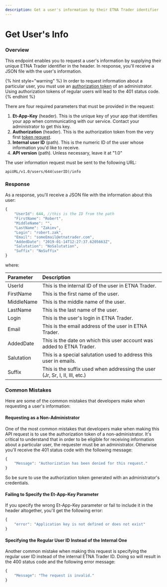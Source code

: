 ```yaml
---
description: Get a user's information by their ETNA Trader identifier
---
```


# Get User's Info

### Overview

This endpoint enables you to request a user's information by supplying their unique ETNA Trader identifier in the header. In response, you'll receive a JSON file with the user's information.

{% hint style="warning" %}
In order to request information about a particular user, you must use an [authorization token](../../authentication/requesting-tokens/) of an administrator. Using authorization tokens of regular users will lead to the 401 status code.
{% endhint %}

There are four required parameters that must be provided in the request:

1. **Et-App-Key** \(header\). This is the unique key of your app that identifies your app when communicating with our service. Contact your administrator to get this key.
2. **Authorization** \(header\). This is the authorization token from the very first [token request](../../authentication/requesting-tokens/).
3. **Internal user ID** \(path\). This is the numeric ID of the user  whose information you'd like to receive. 
4. **API version** \(path\). Unless necessary, leave it at "1.0"

The user information request must be sent to the following URL:

```text
apiURL/v1.0/users/644(userID)/info
```

### Response

As a response, you'll receive a JSON file with the information about this user:

```javascript
{
    "UserId": 644, //this is the ID from the path
    "FirstName": "Robert",
    "MiddleName": "",
    "LastName": "Zakiev",
    "Login": "robert.zak",
    "Email": "someEmail@etnatrader.com",
    "AddedDate": "2019-01-14T12:27:37.6205663Z",
    "Salutation": "NoSalutation",
    "Suffix": "NoSuffix"
}
```

where:

| Parameter | Description |
| :--- | :--- |
| UserId | This is the internal ID of the user in ETNA Trader. |
| FirstName | This is the first name of the user. |
| MiddleName | This is the middle name of the user. |
| LastName | This is the last name of the user. |
| Login | This is the user's login in ETNA Trader. |
| Email | This is the email address of the user in ETNA Trader. |
| AddedDate | This is the date on which this user account was added to ETNA Trader. |
| Salutation | This is a special salutation used to address this user in emails. |
| Suffix | This is the suffix used when addressing the user \(Jr, Sr, I, II, III, etc.\) |

### Common Mistakes

Here are some of the common mistakes that developers make when requesting a user's information:

#### Requesting as a Non-Administrator

One of the most common mistakes that developers make when making this API request is to use the authorization token of a non-administrator. It's critical to understand that in order to be eligible for receiving information about a particular user, the requester must be an administrator. Otherwise you'll receive the 401 status code with the following message:

```javascript
{
    "Message": "Authorization has been denied for this request."
}
```

So be sure to use the authorization token generated with an administrator's credentials.

#### Failing to Specify the Et-App-Key Parameter

If you specify the wrong Et-App-Key parameter or fail to include it in the header altogether, you'll get the following error:

```javascript
{
    "error": "Application key is not defined or does not exist"
}
```

#### Specifying the Regular User ID Instead of the Internal One

Another common mistake when making this request is specifying the regular user ID instead of the internal ETNA Trader ID. Doing so will result in the 400 status code and the following error message:

```javascript
{
    "Message": "The request is invalid."
}
```

